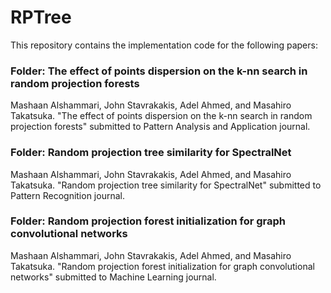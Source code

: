 # RPTree

This repository contains the implementation code for the following papers:

### Folder: The effect of points dispersion on the k-nn search in random projection forests
Mashaan Alshammari, John Stavrakakis, Adel Ahmed, and Masahiro Takatsuka. "The effect of points dispersion on the k-nn search in random projection forests" submitted to Pattern Analysis and Application journal.

### Folder: Random projection tree similarity for SpectralNet
Mashaan Alshammari, John Stavrakakis, Adel Ahmed, and Masahiro Takatsuka. "Random projection tree similarity for SpectralNet" submitted to Pattern Recognition journal.

### Folder: Random projection forest initialization for graph convolutional networks
Mashaan Alshammari, John Stavrakakis, Adel Ahmed, and Masahiro Takatsuka. "Random projection forest initialization for graph convolutional networks" submitted to Machine Learning journal.
